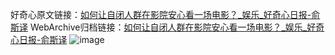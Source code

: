 好奇心原文链接：[如何让自闭人群在影院安心看一场电影？_娱乐_好奇心日报-俞斯译](https://www.qdaily.com/articles/7578.html)
WebArchive归档链接：[如何让自闭人群在影院安心看一场电影？_娱乐_好奇心日报-俞斯译](http://web.archive.org/web/20170802164719/http://www.qdaily.com/articles/7578.html)
![image](http://ww3.sinaimg.cn/large/007d5XDply1g3wjkorj08j30u02gv4qp)